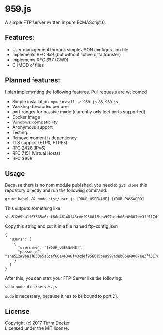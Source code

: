 # 959.js

A simple FTP server written in pure ECMAScript 6. 

## Features:

* User management through simple JSON configuration file
* Implements RFC 959 (but without active data transfer)
* Implements RFC 697 (CWD)
* CHMOD of files

## Planned features:

I plan implementing the following features. Pull requests are welcomed.

* Simple installation: `npm install -g 959.js && 959.js`
* Working directories per user
* port ranges for passive mode (currently only leet ports supported)
* Docker image
* Windows compatibility
* Anonymous support
* Testing...
* Remove moment.js dependency
* TLS support (FTPS, FTPES)
* RFC 2428 (IPv6)
* RFC 7151 (Virtual Hosts)
* RFC 3659

## Usage

Because there is no npm module published, you need to `git clone` this repository directly and run the following command:

    grunt babel && node dist/user.js [YOUR_USERNAME] [YOUR_PASSWORD]

This outputs something like:
    
    sha512#9ba1f63365a6caf66e46348f43cdef956015bea997adeb06e69007ee3ff517df10fc5eb860da3d43b82c2a040c931119d2dfc6d08e253742293a868cc2d82015

Copy this string and put it in a file named ftp-config.json

    {
      "users": [
        {
          "username": "[YOUR_USERNAME]",
          "password": "sha512#9ba1f63365a6caf66e46348f43cdef956015bea997adeb06e69007ee3ff517df10fc5eb860da3d43b82c2a040c931119d2dfc6d08e253742293a868cc2d82015"
        }
      ]
    }

After this, you can start your FTP-Server like the following:

    sudo node dist/server.js

`sudo` is necessary, because it has to be bound to port 21.

## License
Copyright (c) 2017 Timm Decker  
Licensed under the MIT license.
